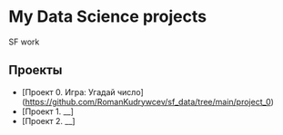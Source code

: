 # My Data Science projects

SF work

## Проекты
* [Проект 0. Игра: Угадай число] (https://github.com/RomanKudrywcev/sf_data/tree/main/project_0)
* [Проект 1. __]
* [Проект 2. __]
